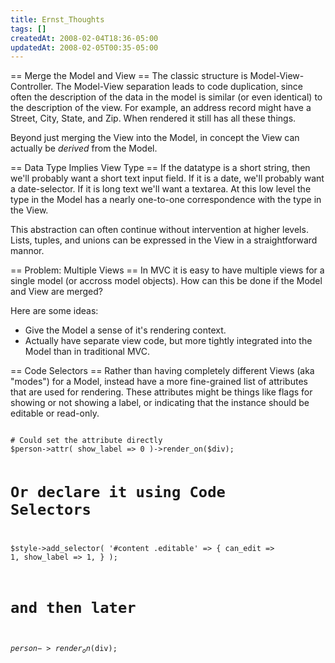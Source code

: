 ```yaml
---
title: Ernst_Thoughts
tags: []
createdAt: 2008-02-04T18:36-05:00
updatedAt: 2008-02-05T00:35-05:00
---
```


== Merge the Model and View ==
The classic structure is Model-View-Controller. The Model-View separation leads to code duplication, since often the description of the data in the model is similar (or even identical) to the description of the view. For example, an address record might have a Street, City, State, and Zip. When rendered it still has all these things.

Beyond just merging the View into the Model, in concept the View can actually be <i>derived</i> from the Model.

== Data Type Implies View Type ==
If the datatype is a short string, then we'll probably want a short text input field. If it is a date, we'll probably want a date-selector. If it is long text we'll want a textarea. At this low level the type in the Model has a nearly one-to-one correspondence with the type in the View.

This abstraction can often continue without intervention at higher levels. Lists, tuples, and unions can be expressed in the View in a straightforward mannor.

== Problem: Multiple Views ==
In MVC it is easy to have multiple views for a single model (or accross model objects). How can this be done if the Model and View are merged?

Here are some ideas:
* Give the Model a sense of it's rendering context.
* Actually have separate view code, but more tightly integrated into the Model than in traditional MVC.

== Code Selectors ==
Rather than having completely different Views (aka "modes") for a Model, instead have a more fine-grained list of attributes that are used for rendering. These attributes might be things like flags for showing or not showing a label, or indicating that the instance should be editable or read-only.

<code>
# Could set the attribute directly
$person->attr( show_label => 0 )->render_on($div);

# Or declare it using Code Selectors
$style->add_selector(
  '#content .editable' => {
    can_edit => 1,
    show_label => 1,
  }
);
# and then later
$person->render_on($div);
</code>


